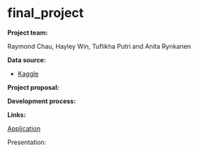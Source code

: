 # final_project

**Project team:**

Raymond Chau, Hayley Win, Tuflikha Putri and Anita Rynkanen

**Data source:**

* [Kaggle](https://www.kaggle.com/datasets/mysarahmadbhat/lung-cancer)


**Project proposal:**

**Development process:**

**Links:**

[Application](https://finalprojectlungcancer.herokuapp.com/)

Presentation:
